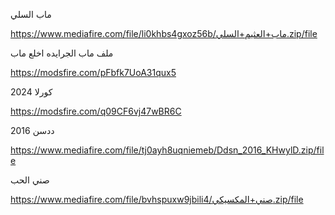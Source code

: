 ماب السلي 

https://www.mediafire.com/file/li0khbs4gxoz56b/‎⁨ماب+العثيم+السلي⁩.zip/file

ملف ماب الجرايده اخلع ماب



https://modsfire.com/pFbfk7UoA31qux5


كورلا 2024

https://modsfire.com/q09CF6vj47wBR6C

ددسن 2016

https://www.mediafire.com/file/tj0ayh8uqniemeb/Ddsn_2016_KHwylD.zip/file

صني الحب 

https://www.mediafire.com/file/bvhspuxw9jbili4/‎⁨صني+المكسيكي⁩.zip/file
